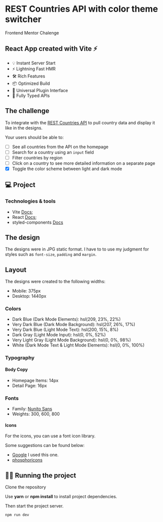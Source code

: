 # REST Countries API with color theme switcher

Frontend Mentor Chalenge

## React App created with Vite ⚡

- 💡 Instant Server Start
- ⚡️ Lightning Fast HMR
- 🛠️ Rich Features
- 📦 Optimized Build
- 🔩 Universal Plugin Interface
- 🔑 Fully Typed APIs

## The challenge

To integrate with the [REST Countries API](https://restcountries.com) to pull country data and display it like in the designs.

Your users should be able to:

- [ ] See all countries from the API on the homepage
- [ ] Search for a country using an `input` field
- [ ] Filter countries by region
- [ ] Click on a country to see more detailed information on a separate page
- [x] Toggle the color scheme between light and dark mode

## 💻 Project

### Technologies & tools

- Vite <a href="https://vitejs.dev/guide/" rel="noopener noreferrer">Docs</a>;
- React <a href="https://reactjs.org/docs/getting-started.html" rel="noopener noreferrer">Docs</a>;
- styled-components <a href="https://styled-components.com/docs" target="_blank" rel="noopener noreferrer">Docs</a>

## The design

The designs were in JPG static format. I have to to use my judgment for styles such as `font-size`, `padding` and `margin`.

## Layout

The designs were created to the following widths:

- Mobile: 375px
- Desktop: 1440px

### Colors

- Dark Blue (Dark Mode Elements): hsl(209, 23%, 22%)
- Very Dark Blue (Dark Mode Background): hsl(207, 26%, 17%)
- Very Dark Blue (Light Mode Text): hsl(200, 15%, 8%)
- Dark Gray (Light Mode Input): hsl(0, 0%, 52%)
- Very Light Gray (Light Mode Background): hsl(0, 0%, 98%)
- White (Dark Mode Text & Light Mode Elements): hsl(0, 0%, 100%)

### Typography

#### Body Copy

- Homepage Items: 14px
- Detail Page: 16px

### Fonts

- Family: [Nunito Sans](https://fonts.google.com/specimen/Nunito+Sans)
- Weights: 300, 600, 800

#### Icons

For the icons, you can use a font icon library.

Some suggestions can be found below:

- [Google](https://fonts.google.com/icons) I used this one.
- [phosphoricons](https://phosphoricons.com/)

## 🏃‍♂️ Running the project

Clone the repository

Use **yarn** or **npm install** to install project dependencies.

Then start the project server.

```cl
npm run dev
```
